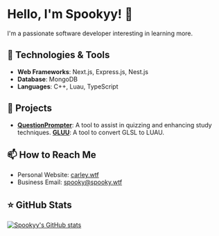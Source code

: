 # Hello, I'm Spookyy! 👋

I'm a passionate software developer interesting in learning more.

## 🔭 Technologies & Tools

- **Web Frameworks**: Next.js, Express.js, Nest.js
- **Database**: MongoDB
- **Languages**: C++, Luau, TypeScript

## 💼 Projects

- **[QuestionPrompter](https://github.com/Spookyy/QuestionPrompter)**: A tool to assist in quizzing and enhancing study techniques.
 **[GLUU](https://github.com/Spoookyyy/GLLU)**: A tool to convert GLSL to LUAU.

## 📫 How to Reach Me

- Personal Website: [carley.wtf](https://carley.wtf)
- Business Email: spooky@spooky.wtf

## ⭐ GitHub Stats

[![Spookyy's GitHub stats](https://github-readme-stats.vercel.app/api?username=Spookyy&show_icons=true&theme=radical)](https://github.com/Spookyy)


